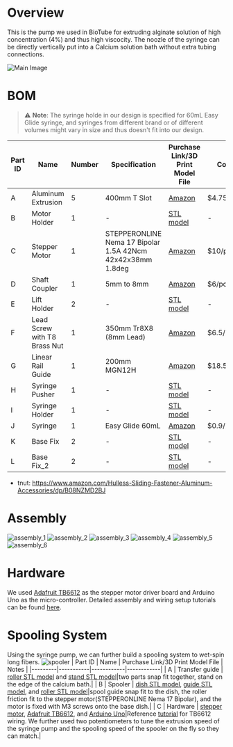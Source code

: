 # Overview
This is the pump we used in BioTube for extruding alginate solution of high concentration (4%) and thus high viscocity. The noozle of the syringe can be directly vertically put into a Calcium solution bath without extra tubing connections.

![Main Image](https://anonymous.4open.science/r/pump-0157/img/main.png)

# BOM
> ⚠️ **Note**: The syringe holde in our design is specified for 60mL Easy Glide syringe, and syringes from different brand or of different volumes might vary in size and thus doesn't fit into our design.

| Part ID | Name       | Number     |Specification| Purchase Link/3D Print Model File | Cost |
|---------|------------|------------|------------|------------|------------|
| A       | Aluminum Extrusion |5|400mm T Slot| [Amazon](https://www.amazon.com/dp/B08Y8N7FD1?ref=nb_sb_ss_w_as-reorder_k0_1_13&amp=&crid=3VBMHCCEM3T1E&sprefix=aluminum%2Bextr&th=1) |$4.75/pc|
| B       | Motor Holder |1|-| [STL model](https://anonymous.4open.science/r/pump-0157/model/motor_holder.stl) |-|
| C       | Stepper Motor |1|STEPPERONLINE Nema 17 Bipolar 1.5A 42Ncm 42x42x38mm 1.8deg| [Amazon](https://www.amazon.com/dp/B0B38GX54H?ref=nb_sb_ss_w_as-reorder_k6_1_10&amp=&crid=38ALOK9A3HVA2&sprefix=stepper%2Bmo&th=1) |$10/pc|
| D       | Shaft Coupler |1|5mm to 8mm| [Amazon](https://www.amazon.com/Zeberoxyz-Aluminium-Diameter20mm-Length25mm-Motor%EF%BC%886-35x8mm%EF%BC%89/dp/B08QVK3MWH/ref=sr_1_3?crid=3KA69M92NF2WA&dib=eyJ2IjoiMSJ9.G8P_Ai-VgIKyJdhHRLNPaFbWD6G-bg2DOH26e_dJ_AqZjmpm3Kfxe9YSS5Xe-C9LNhXHVXSkyMVGvJhy3w7LEzOaFjR0_xhorvwDRA0BQtQm_o5658zIPECaxB-ZqSg8cTDzOxQJmyprdWSFRnvjLCkQS1sFaRJWD6SSXs8aNToE-gX1_88rdvoSFGOqlOt1210Tec3Ieczaz3KT_ldxUSrQaFBJubXfvxQNzg0u4AYk5PVZCS47C-DpApR4D3O-lKW9g2xUJenxwATmf2JsD0dofLakgFuol9Dsr3QFC7A.zFeMgHKedo4BgMLGxM52Td_1PwYd4vTPVeZjAgLir9o&dib_tag=se&keywords=coupler+cnc&qid=1731899614&s=industrial&sprefix=couplercnc%2Cindustrial%2C129&sr=1-3) |$6/pc|
| E       | Lift Holder |2|-| [STL model](https://anonymous.4open.science/r/pump-0157/model/lift_holder.stl) |-|
| F       | Lead Screw with T8 Brass Nut |1 |350mm Tr8X8 (8mm Lead)| [Amazon](https://www.amazon.com/350mm-Tr8X8-Printer-Machine-Thread/dp/B0981YH6X7/ref=sr_1_2_pp?crid=NEQGLEHW82GC&dib=eyJ2IjoiMSJ9.XdtkPX4h1YB3gFMo_YePmreEhNOOEAi2CmLBdDgSsTHB-3wYwS8haRcTaf3a1oEjmV1tqwPEirnk-9F1l8cae6sbfjtPA_5U_kjapQrdl2EYU7h5B_AtmhosBm2scBV2K1ft3Di68isoY8s2LcPTmuMYr2f1YLnbBJgMRdwr5bdYJAMjmTowmCOx6ZxLaEAsJHr9HI6Qugzwpb1oaoI3Nq0UQ5RLxOVberFVHpM9UnA.io_qYugfcRh9ozo9h-KOLmMDV_9QlyutgJxBOFQhjaI&dib_tag=se&keywords=lead%2Bscrew&qid=1731309743&sprefix=lead%2Bsc%2Caps%2C202&sr=8-2&th=1) |$6.5/pc|
| G       | Linear Rail Guide |1|200mm MGN12H| [Amazon](https://www.amazon.com/ReliaBot-Linear-Carriage-Printer-Machine/dp/B07B4F2G48/ref=sr_1_4_pp?crid=3HSZ4GF0LXEF2&dib=eyJ2IjoiMSJ9.xv2mApy6OXeImp8zS-IY6t70tfCA4BcpTICYGr9J_tMtcL_7kACzuE-CrbZeUZvERJZC2Z9pb4-slgjQzCD1b9FKAKP6sbQCfrlgxB-V7TV8RjUyN2DV_Y4rUgEaULpjn2-HMRz2njCQ_zqqqx1MmIzFBtJzp1PTixS84pacS87l1szy-a8_WwY_WHtvnWcDmblIF_af1kneVuAi60JAlt2LCVxMGwlcdZMn1fLJB-Fg02CGcyWACvvMhueOOeiiVw9yHgw-puRPskDnv_H6uXJNlZameKzSuGZgbKYkeGo.Iz3TFtNkxApBWyeGzGlUHMSDNU7jYEYcUuqq0SmM628&dib_tag=se&keywords=linear%2Brail&qid=1731900294&s=industrial&sprefix=linear%2B%2Cindustrial%2C165&sr=1-4&th=1) |$18.59/pc|
| H       | Syringe Pusher |1|-| [STL model](https://anonymous.4open.science/r/pump-0157/model/syringe_pusher.stl) |-|
| I       | Syringe Holder |1|-| [STL model](https://anonymous.4open.science/r/pump-0157/model/syring_holder.stl) |-|
| J       | Syringe |1| Easy Glide 60mL| [Amazon](https://www.amazon.com/Global-Medical-Products-60cc-Syringes/dp/B07K1LR8NJ/ref=sr_1_3?crid=1YVAX7296ZPDI&dib=eyJ2IjoiMSJ9.sfwbnAiL-UMPtVgMlCeXilNhKokHq4WBHPKrefE8LbbkilqJLqJi-5AKSXLQeCXbu-kI5THbe7prRCoctJcOJ9-DCX-ehh51RlSZ1OutUZDy7vUJt-dTMZ6aoiYvSOxRfpAf92elrvULm3Qy-fMeMxpjHPBO5WJk0idDvyzXj0Pb6YnnG1KoWUMVN-8-aS1nKdCfEYkUIyZTzatJBi-OOxDxGrEoBUb29GUQJsJnzLafz0Bsb8g9hWv-jRiWaraHYRP6zdkkpFFN3HbS7DA_yWBcpNNyavusk0DvjQTpgoQ.uGhV05sAeG0f6NwzT-c5rWgmFhGA433Bso1aP3aBk9E&dib_tag=se&keywords=60+ml+syringe+easy+glide&qid=1731900449&s=industrial&sprefix=60+ml+syringe+easy+glid%2Cindustrial%2C134&sr=1-3) |$0.9/pc|
| K       | Base Fix |2|-| [STL model](https://anonymous.4open.science/r/pump-0157/model/base_fix.stl) |-|
| L       | Base Fix_2 |2|-| [STL model](https://anonymous.4open.science/r/pump-0157/model/base_fix_2.stl) |-|


- tnut: https://www.amazon.com/Hulless-Sliding-Fastener-Aluminum-Accessories/dp/B08NZMD2BJ

# Assembly
![assembly_1](https://anonymous.4open.science/r/pump-0157/img/assembly_1.png)
![assembly_2](https://anonymous.4open.science/r/pump-0157/img/assembly_2.png)
![assembly_3](https://anonymous.4open.science/r/pump-0157/img/assembly_3.png)
![assembly_4](https://anonymous.4open.science/r/pump-0157/img/assembly_4.png)
![assembly_5](https://anonymous.4open.science/r/pump-0157/img/assembly_5.png)
![assembly_6](https://anonymous.4open.science/r/pump-0157/img/assembly_6.png)

# Hardware
We used [Adafruit TB6612](https://www.adafruit.com/product/2448?gad_source=1&gclid=CjwKCAiA34S7BhAtEiwACZzv4feKOWty9u_dhpJHnMaGh85bf2fnYS228pUAWPnXRmB9vD5l0R1kcBoCeTUQAvD_BwE) as the stepper motor driver board and Arduino Uno as the micro-controller. Detailed assembly and wiring setup tutorials can be found [here](https://learn.adafruit.com/adafruit-tb6612-h-bridge-dc-stepper-motor-driver-breakout). 

# Spooling System
Using the syringe pump, we can further build a spooling system to wet-spin long fibers.
![spooler](https://anonymous.4open.science/r/pump-0157/img/spooler.png)
| Part ID | Name  | Purchase Link/3D Print Model File | Notes |
|---------|-----------|------------|------------|
| A       | Transfer guide | [roller STL model](https://anonymous.4open.science/r/pump-0157/model/spool/trans_roller.stl) and [stand STL model](https://anonymous.4open.science/r/pump-0157/model/spool/trans_stand.stl)|two parts snap fit together, stand on the edge of the calcium bath.|
| B       | Spooler | [dish STL model](https://anonymous.4open.science/r/pump-0157/model/spool/spool_dish.stl), [guide STL model](https://anonymous.4open.science/r/pump-0157/model/spool/spool_guide.stl), and [roller STL model](https://anonymous.4open.science/r/pump-0157/model/spool/spool_roller.stl)|spool guide snap fit to the dish, the roller friction fit to the stepper motor(STEPPERONLINE Nema 17 Bipolar), and the motor is fixed with M3 screws onto the base dish.|
| C       | Hardware | [stepper motor](https://www.amazon.com/dp/B0B38GX54H?ref=nb_sb_ss_w_as-reorder_k6_1_10&amp=&crid=38ALOK9A3HVA2&sprefix=stepper+mo&th=1), [Adafruit TB6612](https://www.adafruit.com/product/2448?gad_source=1&gclid=CjwKCAiA34S7BhAtEiwACZzv4feKOWty9u_dhpJHnMaGh85bf2fnYS228pUAWPnXRmB9vD5l0R1kcBoCeTUQAvD_BwE), and [Arduino Uno](https://www.amazon.com/Arduino-A000066-ARDUINO-UNO-R3/dp/B008GRTSV6/ref=sr_1_1_sspa?crid=3EVBEBEY5WUFD&dib=eyJ2IjoiMSJ9.MazmhFfn-DF8W5oyX_S-tDFAqLRDaMJSkroaZhdQMdgePys4UzrERZgaxu0RHrmwh6oVgxMiZ5PykFPY45Zvj87Nho46YM6UFmLyyZZjAn0L6t074YVOiWT-Q1EMX25k9gRe8ueEZ7A3kq8jP-jDkeuLtxGGCNdmPTliHHHvkVxqbvugIL-X0fECy0TzHxMwYFdukx7wd_svuEpTiAROAJ-aajf0YsN01CJUSs8xPC3EDYmW-gRf4Y5dC6FYkEryJn5V-s3US-daFTKSAhzqNwH3oRdLt56vptFPsIZFdq8.i5OoYhdnTQZC547sfhsutnHWYddfm_C7XG3OLTD-EuQ&dib_tag=se&keywords=arduino+uno&qid=1734476558&s=industrial&sprefix=arduino+uno%2Cindustrial%2C164&sr=1-1-spons&sp_csd=d2lkZ2V0TmFtZT1zcF9hdGY&psc=1)|Reference [tutorial](https://learn.adafruit.com/adafruit-tb6612-h-bridge-dc-stepper-motor-driver-breakout) for TB6612 wiring. We further used two potentiometers to tune the extrusion speed of the syringe pump and the spooling speed of the spooler on the fly so they can match.|
